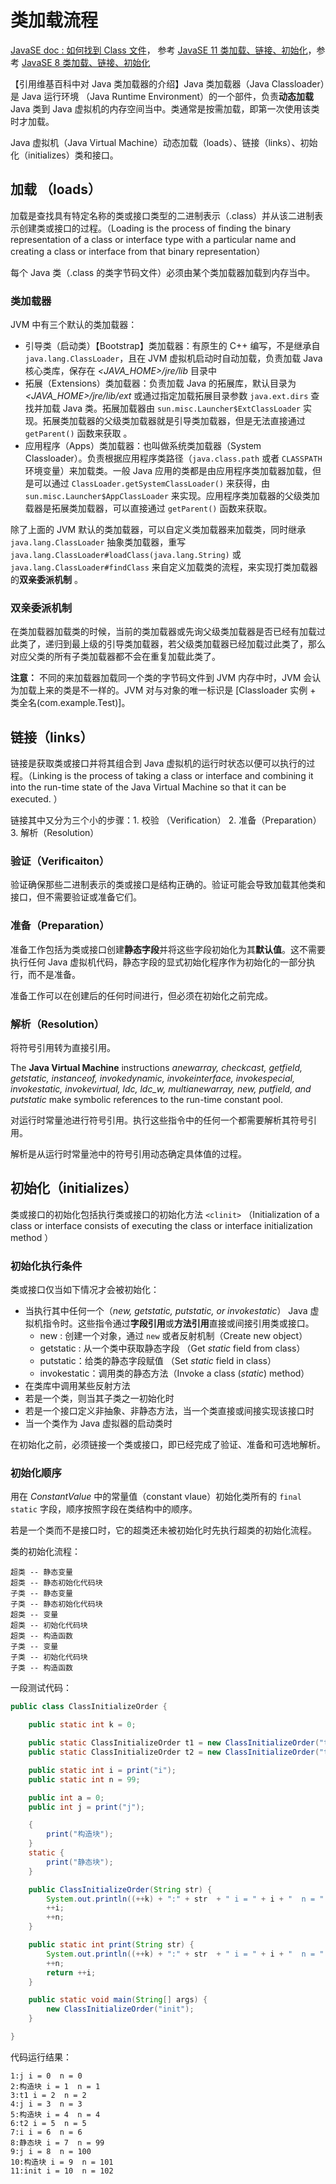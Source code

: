 

# 类加载流程

[JavaSE doc : 如何找到 Class 文件](https://docs.oracle.com/javase/8/docs/technotes/tools/unix/findingclasses.html#sthref6)， 参考 [JavaSE 11 类加载、链接、初始化](https://docs.oracle.com/javase/specs/jvms/se11/html/jvms-5.html)，参考 [JavaSE 8 类加载、链接、初始化](https://docs.oracle.com/javase/specs/jvms/se8/html/jvms-5.html)

【引用维基百科中对 Java 类加载器的介绍】Java 类加载器（Java Classloader）是 Java 运行环境 （Java Runtime Environment）的一个部件，负责**动态加载** Java 类到 Java 虚拟机的内存空间当中。类通常是按需加载，即第一次使用该类时才加载。

Java 虚拟机（Java Virtual Machine）动态加载（loads）、链接（links）、初始化（initializes）类和接口。

## 加载 （loads）

加载是查找具有特定名称的类或接口类型的二进制表示（.class）并从该二进制表示创建类或接口的过程。（Loading is the process of finding the binary representation of a class or interface type with a particular name and creating a class or interface from that binary representation）

每个 Java 类（.class 的类字节码文件）必须由某个类加载器加载到内存当中。

### 类加载器

JVM 中有三个默认的类加载器：

- 引导类（启动类）【Bootstrap】类加载器：有原生的 C++ 编写，不是继承自 `java.lang.ClassLoader`，且在 JVM 虚拟机启动时自动加载，负责加载 Java 核心类库，保存在 *<JAVA_HOME>/jre/lib* 目录中
- 拓展（Extensions）类加载器：负责加载 Java 的拓展库，默认目录为 *<JAVA_HOME>/jre/lib/ext* 或通过指定加载拓展目录参数 `java.ext.dirs` 查找并加载 Java 类。拓展加载器由 `sun.misc.Launcher$ExtClassLoader` 实现。拓展类加载器的父级类加载器就是引导类加载器，但是无法直接通过 `getParent()` 函数来获取 。
-  应用程序（Apps）类加载器：也叫做系统类加载器（System Classloader）。负责根据应用程序类路径（`java.class.path` 或者 `CLASSPATH` 环境变量）来加载类。一般 Java 应用的类都是由应用程序类加载器加载，但是可以通过 `ClassLoader.getSystemClassLoader()` 来获得，由 `sun.misc.Launcher$AppClassLoader` 来实现。应用程序类加载器的父级类加载器是拓展类加载器，可以直接通过 `getParent()` 函数来获取。

除了上面的 JVM 默认的类加载器，可以自定义类加载器来加载类，同时继承 `java.lang.ClassLoader` 抽象类加载器，重写 `java.lang.ClassLoader#loadClass(java.lang.String)` 或 `java.lang.ClassLoader#findClass` 来自定义加载类的流程，来实现打类加载器的**双亲委派机制** 。

###  双亲委派机制

在类加载器加载类的时候，当前的类加载器或先询父级类加载器是否已经有加载过此类了，递归到最上级的引导类加载器，若父级类加载器已经加载过此类了，那么对应父类的所有子类加载器都不会在重复加载此类了。

**注意：** 不同的来加载器加载同一个类的字节码文件到 JVM 内存中时，JVM 会认为加载上来的类是不一样的。JVM 对与对象的唯一标识是 [Classloader 实例 + 类全名(com.example.Test)]。

## 链接（links）

链接是获取类或接口并将其组合到 Java 虚拟机的运行时状态以便可以执行的过程。（Linking is the process of taking a class or interface and combining it into the run-time state of the Java Virtual Machine so that it can be executed. ）

链接其中又分为三个小的步骤：1. 校验 （Verification） 2. 准备（Preparation） 3. 解析（Resolution）

### 验证（Verificaiton）

验证确保那些二进制表示的类或接口是结构正确的。验证可能会导致加载其他类和接口，但不需要验证或准备它们。

### 准备（Preparation）

准备工作包括为类或接口创建**静态字段**并将这些字段初始化为其**默认值**。这不需要执行任何 Java 虚拟机代码，静态字段的显式初始化程序作为初始化的一部分执行，而不是准备。

准备工作可以在创建后的任何时间进行，但必须在初始化之前完成。

### 解析（Resolution）

将符号引用转为直接引用。

The **Java Virtual Machine** instructions *anewarray, checkcast, getfield, getstatic, instanceof, invokedynamic, invokeinterface, invokespecial, invokestatic, invokevirtual, ldc, ldc_w, multianewarray, new, putfield, and putstatic* make symbolic references to the run-time constant pool.

对运行时常量池进行符号引用。执行这些指令中的任何一个都需要解析其符号引用。

解析是从运行时常量池中的符号引用动态确定具体值的过程。

## 初始化（initializes）

类或接口的初始化包括执行类或接口的初始化方法 `<clinit>` （Initialization of a class or interface consists of executing the class or interface initialization method <clinit>）

### 初始化执行条件

类或接口仅当如下情况才会被初始化：

- 当执行其中任何一个（*new, getstatic, putstatic, or invokestatic*） Java 虚拟机指令时。这些指令通过**字段引用**或**方法引用**直接或间接引用类或接口。
  - new : 创建一个对象，通过 `new` 或者反射机制（Create new object）
  - getstatic : 从一个类中获取静态字段 （Get *static* field from class）
  - putstatic：给类的静态字段赋值 （Set *static* field in class）
  - invokestatic：调用类的静态方法（Invoke a class (*static*) method）
- 在类库中调用某些反射方法
- 若是一个类，则当其子类之一初始化时
- 若是一个接口定义非抽象、非静态方法，当一个类直接或间接实现该接口时
- 当一个类作为 Java 虚拟器的启动类时

在初始化之前，必须链接一个类或接口，即已经完成了验证、准备和可选地解析。

### 初始化顺序

用在 *ConstantValue* 中的常量值（constant vlaue）初始化类所有的 `final static` 字段，顺序按照字段在类结构中的顺序。

若是一个类而不是接口时，它的超类还未被初始化时先执行超类的初始化流程。

类的初始化流程：

```
超类 -- 静态变量
超类 -- 静态初始化代码块
子类 -- 静态变量
子类 -- 静态初始化代码块
超类 -- 变量
超类 -- 初始化代码块
超类 -- 构造函数
子类 -- 变量
子类 -- 初始化代码块
子类 -- 构造函数
```

一段测试代码：

```java
public class ClassInitializeOrder {

    public static int k = 0;

    public static ClassInitializeOrder t1 = new ClassInitializeOrder("t1");
    public static ClassInitializeOrder t2 = new ClassInitializeOrder("t2");

    public static int i = print("i");
    public static int n = 99;

    public int a = 0;
    public int j = print("j");

    {
        print("构造块");
    }
    static {
        print("静态块");
    }

    public ClassInitializeOrder(String str) {
        System.out.println((++k) + ":" + str  + " i = " + i + "  n = " + n);
        ++i;
        ++n;
    }

    public static int print(String str) {
        System.out.println((++k) + ":" + str  + " i = " + i + "  n = " + n);
        ++n;
        return ++i;
    }

    public static void main(String[] args) {
        new ClassInitializeOrder("init");
    }

}
```

代码运行结果：

```
1:j i = 0  n = 0
2:构造块 i = 1  n = 1
3:t1 i = 2  n = 2
4:j i = 3  n = 3
5:构造块 i = 4  n = 4
6:t2 i = 5  n = 5
7:i i = 6  n = 6
8:静态块 i = 7  n = 99
9:j i = 8  n = 100
10:构造块 i = 9  n = 101
11:init i = 10  n = 102
```

